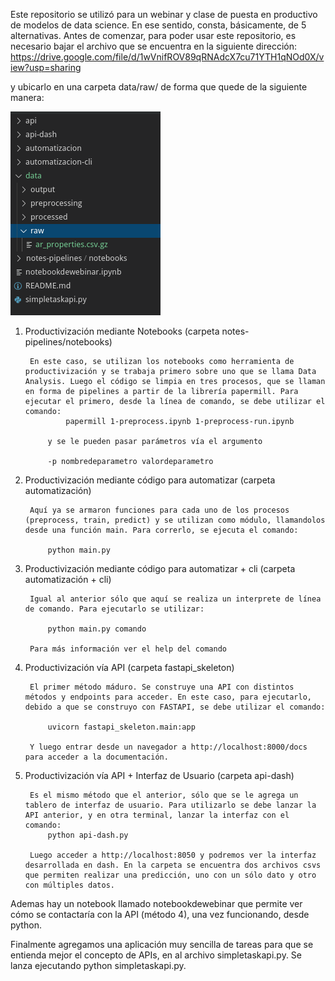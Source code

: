 Este repositorio se utilizó para un webinar y clase de puesta en productivo de modelos de data science. En ese sentido, consta, básicamente, de 5 alternativas.
Antes de comenzar, para poder usar este repositorio, es necesario bajar el archivo que se encuentra en la siguiente dirección:
https://drive.google.com/file/d/1wVnifROV89qRNAdcX7cu71YTH1qNOd0X/view?usp=sharing

y ubicarlo en una carpeta data/raw/ de forma que quede de la siguiente manera:


![Folder structure](https://github.com/juancgvazquez/webinar_productivizacion_ml/blob/master/datastructure.png)


1. Productivización mediante Notebooks (carpeta notes-pipelines/notebooks)
    
        En este caso, se utilizan los notebooks como herramienta de productivización y se trabaja primero sobre uno que se llama Data Analysis. Luego el código se limpia en tres procesos, que se llaman en forma de pipelines a partir de la librería papermill. Para ejecutar el primero, desde la línea de comando, se debe utilizar el comando:
                papermill 1-preprocess.ipynb 1-preprocess-run.ipynb
            
            y se le pueden pasar parámetros vía el argumento 
            
            -p nombredeparametro valordeparametro

2. Productivización mediante código para automatizar (carpeta automatización)

        Aquí ya se armaron funciones para cada uno de los procesos (preprocess, train, predict) y se utilizan como módulo, llamandolos desde una función main. Para correrlo, se ejecuta el comando:

            python main.py

3. Productivización mediante código para automatizar + cli (carpeta automatización + cli)

        Igual al anterior sólo que aquí se realiza un interprete de línea de comando. Para ejecutarlo se utilizar:

            python main.py comando
        
        Para más información ver el help del comando

4. Productivización vía API (carpeta fastapi_skeleton)

        El primer método máduro. Se construye una API con distintos métodos y endpoints para acceder. En este caso, para ejecutarlo, debido a que se construyo con FASTAPI, se debe utilizar el comando:

            uvicorn fastapi_skeleton.main:app
        
        Y luego entrar desde un navegador a http://localhost:8000/docs para acceder a la documentación.

5. Productivización vía API + Interfaz de Usuario (carpeta api-dash)

        Es el mismo método que el anterior, sólo que se le agrega un tablero de interfaz de usuario. Para utilizarlo se debe lanzar la API anterior, y en otra terminal, lanzar la interfaz con el comando:
            python api-dash.py
        
        Luego acceder a http://localhost:8050 y podremos ver la interfaz desarrollada en dash. En la carpeta se encuentra dos archivos csvs que permiten realizar una predicción, uno con un sólo dato y otro con múltiples datos.

Ademas hay un notebook llamado notebookdewebinar que permite ver cómo se contactaría con la API (método 4), una vez funcionando, desde python.

Finalmente agregamos una aplicación muy sencilla de tareas para que se entienda mejor el concepto de APIs, en al archivo simpletaskapi.py. Se lanza ejecutando python simpletaskapi.py.
